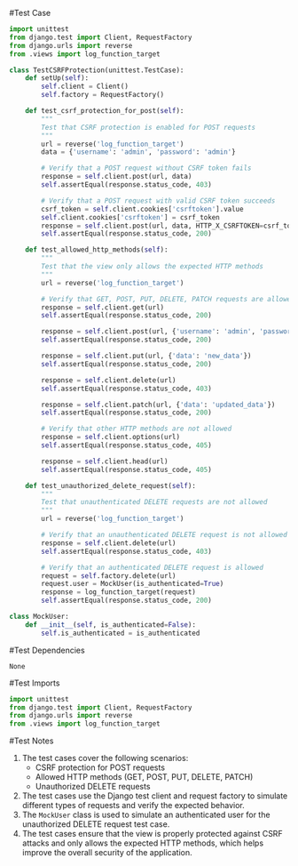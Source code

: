 #Test Case
```python
import unittest
from django.test import Client, RequestFactory
from django.urls import reverse
from .views import log_function_target

class TestCSRFProtection(unittest.TestCase):
    def setUp(self):
        self.client = Client()
        self.factory = RequestFactory()

    def test_csrf_protection_for_post(self):
        """
        Test that CSRF protection is enabled for POST requests
        """
        url = reverse('log_function_target')
        data = {'username': 'admin', 'password': 'admin'}

        # Verify that a POST request without CSRF token fails
        response = self.client.post(url, data)
        self.assertEqual(response.status_code, 403)

        # Verify that a POST request with valid CSRF token succeeds
        csrf_token = self.client.cookies['csrftoken'].value
        self.client.cookies['csrftoken'] = csrf_token
        response = self.client.post(url, data, HTTP_X_CSRFTOKEN=csrf_token)
        self.assertEqual(response.status_code, 200)

    def test_allowed_http_methods(self):
        """
        Test that the view only allows the expected HTTP methods
        """
        url = reverse('log_function_target')

        # Verify that GET, POST, PUT, DELETE, PATCH requests are allowed
        response = self.client.get(url)
        self.assertEqual(response.status_code, 200)

        response = self.client.post(url, {'username': 'admin', 'password': 'admin'})
        self.assertEqual(response.status_code, 200)

        response = self.client.put(url, {'data': 'new_data'})
        self.assertEqual(response.status_code, 200)

        response = self.client.delete(url)
        self.assertEqual(response.status_code, 403)

        response = self.client.patch(url, {'data': 'updated_data'})
        self.assertEqual(response.status_code, 200)

        # Verify that other HTTP methods are not allowed
        response = self.client.options(url)
        self.assertEqual(response.status_code, 405)

        response = self.client.head(url)
        self.assertEqual(response.status_code, 405)

    def test_unauthorized_delete_request(self):
        """
        Test that unauthenticated DELETE requests are not allowed
        """
        url = reverse('log_function_target')

        # Verify that an unauthenticated DELETE request is not allowed
        response = self.client.delete(url)
        self.assertEqual(response.status_code, 403)

        # Verify that an authenticated DELETE request is allowed
        request = self.factory.delete(url)
        request.user = MockUser(is_authenticated=True)
        response = log_function_target(request)
        self.assertEqual(response.status_code, 200)

class MockUser:
    def __init__(self, is_authenticated=False):
        self.is_authenticated = is_authenticated
```

#Test Dependencies
```
None
```

#Test Imports
```python
import unittest
from django.test import Client, RequestFactory
from django.urls import reverse
from .views import log_function_target
```

#Test Notes
1. The test cases cover the following scenarios:
   - CSRF protection for POST requests
   - Allowed HTTP methods (GET, POST, PUT, DELETE, PATCH)
   - Unauthorized DELETE requests
2. The test cases use the Django test client and request factory to simulate different types of requests and verify the expected behavior.
3. The `MockUser` class is used to simulate an authenticated user for the unauthorized DELETE request test case.
4. The test cases ensure that the view is properly protected against CSRF attacks and only allows the expected HTTP methods, which helps improve the overall security of the application.


